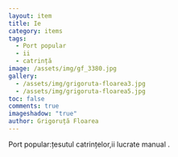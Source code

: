 ```yaml
---
layout: item
title: Ie
category: items
tags:
  - Port popular
  - ii
  - catrință
image: /assets/img/gf_3380.jpg
gallery:
  - /assets/img/grigoruta-floarea3.jpg
  - /assets/img/grigoruta-floarea5.jpg
toc: false
comments: true
imageshadow: "true"
author: Grigoruță Floarea
---
```

Port popular:țesutul catrințelor,ii lucrate manual .
